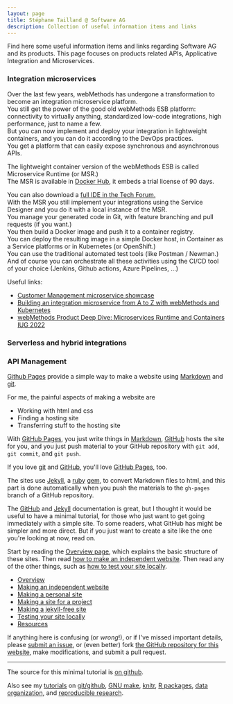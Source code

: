 ```yaml
---
layout: page
title: Stéphane Tailland @ Software AG
description: Collection of useful information items and links
---
```


Find here some useful information items and links regarding Software AG and its products.
This page focuses on products related APIs, Applicative Integration and Microservices.

### Integration microservices

Over the last few years, webMethods has undergone a transformation to become an integration microservice platform.  
You still get the power of the good old webMethods ESB platform: connectivity to virtually anything, standardized low-code integrations, high performance, just to name a few.  
But you can now implement and deploy your integration in lightweight containers, and you can do it according to the DevOps practices.  
You get a platform that can easily expose synchronous and asynchronous APIs.

The lightweight container version of the webMethods ESB is called Microservice Runtime (or MSR.)  
The MSR is available in [Docker Hub](https://hub.docker.com/r/softwareag/webmethods-microservicesruntime), it embeds a trial license of 90 days.

You can also download a [full IDE in the Tech Forum.](https://tech.forums.softwareag.com/t/webmethods-service-designer-download/235227)  
With the MSR you still implement your integrations using the Service Designer and you do it with a local instance of the MSR.  
You manage your generated code in Git, with feature branching and pull requests (if you want.)  
You then build a Docker image and push it to a container registry.  
You can deploy the resulting image in a simple Docker host, in Container as a Service platforms or in Kubernetes (or OpenShift.)  
You can use the traditional automated test tools (like Postman / Newman.)  
And of course you can orchestrate all these activities using the CI/CD tool of your choice (Jenkins, Github actions, Azure Pipelines, ...)

Useful links:
-   [Customer Management microservice showcase](https://github.com/staillansag/msr-customer-management-v2)
-   [Building an integration microservice from A to Z with webMethods and Kubernetes](https://tech.forums.softwareag.com/t/building-an-integration-microservice-from-a-to-z-with-webmethods-and-kubernetes/267171/1)
-   [webMethods Product Deep Dive: Microservices Runtime and Containers IUG 2022](https://tech.forums.softwareag.com/t/webmethods-product-deep-dive-microservices-runtime-and-containers-iug-2022/267502)

### Serverless and hybrid integrations


### API Management




[Github Pages](https://pages.github.com) provide a simple way to make a
website using
[Markdown](https://daringfireball.net/projects/markdown/) and
[git](https://git-scm.com).

For me, the painful aspects of making a website are

- Working with html and css
- Finding a hosting site
- Transferring stuff to the hosting site

With [GitHub Pages](https://pages.github.com), you just write things in
[Markdown](https://daringfireball.net/projects/markdown/),
[GitHub](https://github.com) hosts the site for you, and you just push
material to your GitHub repository with `git add`, `git commit`, and
`git push`.

If you love [git](https://git-scm.com/) and
[GitHub](https://github.com), you'll love
[GitHub Pages](https://pages.github.com), too.

The sites use [Jekyll](https://jekyllrb.com/), a
[ruby](https://www.ruby-lang.org/en/) [gem](https://rubygems.org/), to
convert Markdown files to html, and this part is done
automatically when you push the materials to the `gh-pages` branch
of a GitHub repository.

The [GitHub](https://pages.github.com) and
[Jekyll](https://jekyllrb.com) documentation is great, but I thought it
would be useful to have a minimal tutorial, for those who just want to
get going immediately with a simple site. To some readers, what GitHub
has might be simpler and more direct.  But if you just want to create
a site like the one you're looking at now, read on.

Start by reading the [Overview page](pages/overview.html), which
explains the basic structure of these sites. Then read
[how to make an independent website](pages/independent_site.html). Then
read any of the other things, such as
[how to test your site locally](pages/local_test.html).

- [Overview](pages/overview.html)
- [Making an independent website](pages/independent_site.html)
- [Making a personal site](pages/user_site.html)
- [Making a site for a project](pages/project_site.html)
- [Making a jekyll-free site](pages/nojekyll.html)
- [Testing your site locally](pages/local_test.html)
- [Resources](pages/resources.html)

If anything here is confusing (or _wrong_!), or if I've missed
important details, please
[submit an issue](https://github.com/kbroman/simple_site/issues), or (even
better) fork [the GitHub repository for this website](https://github.com/kbroman/simple_site),
make modifications, and submit a pull request.

---

The source for this minimal tutorial is [on github](https://github.com/kbroman/simple_site).

Also see my [tutorials](https://kbroman.org/tutorials) on
[git/github](https://kbroman.org/github_tutorial),
[GNU make](https://kbroman.org/minimal_make),
[knitr](https://kbroman.org/knitr_knutshell),
[R packages](https://kbroman.org/pkg_primer),
[data organization](https://kbroman.org/dataorg),
and [reproducible research](https://kbroman.org/steps2rr).
